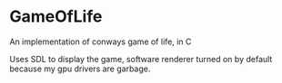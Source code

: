 # GameOfLife
An implementation of conways game of life, in C

Uses SDL to display the game, software renderer turned on by default because my gpu drivers are garbage. 
